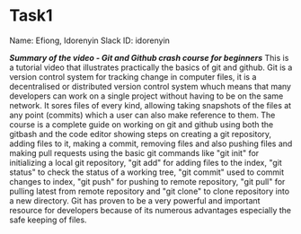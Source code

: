 # Task1
Name: Efiong, Idorenyin
Slack ID: idorenyin

*****Summary of the video - Git and Github crash course for beginners*****
This is a tutorial video that illustrates practically the basics of git and github. 
Git is a version control system for tracking change in computer files, it is a decentralised or distributed version control system whuch means that many developers can work on a single project without having to be on the same network. It sores files of every kind, allowing taking snapshots of the files at any point (commits) which a user can also make reference to them. The course is a complete guide on working on git and github using both the gitbash and the code editor showing steps on creating a git repository, adding files to it, making a commit, removing files and also pushing files and making pull requests using the basic git commands like "git init" for initializing a local git repository, "git add" for adding files to the index, "git status" to check the status of a working tree, "git commit" used to commit changes to index, "git push" for pushing to remote repository, "git pull" for pulling latest from remote repository and "git clone" to clone repository into a new directory. Git has proven to be a very powerful and important resource for developers because of its numerous advantages especially the safe keeping of files.
